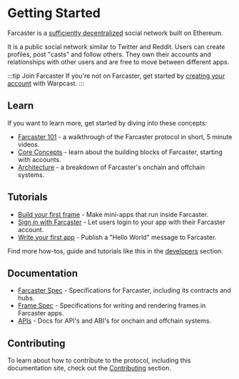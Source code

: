 # Getting Started

Farcaster is a [sufficiently decentralized](https://www.varunsrinivasan.com/2022/01/11/sufficient-decentralization-for-social-networks) social network built on Ethereum.

It is a public social network similar to Twitter and Reddit. Users can create profiles, post "casts" and follow others. They own their accounts and relationships with other users and are free to move between different apps.

:::tip Join Farcaster
If you're not on Farcaster, get started by [creating your account](https://www.warpcast.com/) with Warpcast.
:::

## Learn

If you want to learn more, get started by diving into these concepts:

- [Farcaster 101](https://www.youtube.com/playlist?list=PL0eq1PLf6eUdm35v_840EGLXkVJDhxhcF) - a walkthrough of the Farcaster protocol in short, 5 minute videos.
- [Core Concepts](./learn/what-is-farcaster/accounts.md) - learn about the building blocks of Farcaster, starting with accounts.
- [Architecture](./learn/architecture/overview.md) - a breakdown of Farcaster's onchain and offchain systems.

## Tutorials

- [Build your first frame](./developers/frames/getting-started) - Make mini-apps that run inside Farcaster.
- [Sign in with Farcaster](./auth-kit/installation) - Let users login to your app with their Farcaster account.
- [Write your first app](./developers/index) - Publish a "Hello World" message to Farcaster.

Find more how-tos, guide and tutorials like this in the [developers](./developers/) section.

## Documentation

- [Farcaster Spec](https://github.com/farcasterxyz/protocol) - Specifications for Farcaster, including its contracts and hubs.
- [Frame Spec](./developers/frames/spec.md) - Specifications for writing and rendering frames in Farcaster apps.
- [APIs](./reference/index) - Docs for API's and ABI's for onchain and offchain systems.

## Contributing

To learn about how to contribute to the protocol, including this documentation site, check out
the [Contributing](./learn/contributing/overview.md) section.
